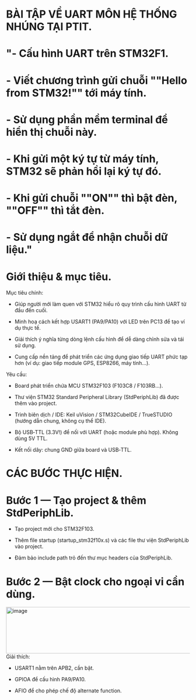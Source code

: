 # BÀI TẬP VỀ UART MÔN HỆ THỐNG NHÚNG TẠI PTIT.
# "- Cấu hình UART trên STM32F1.
# - Viết chương trình gửi chuỗi ""Hello from STM32!"" tới máy tính. 
# - Sử dụng phần mềm terminal để hiển thị chuỗi này.
# - Khi gửi một ký tự từ máy tính, STM32 sẽ phản hồi lại ký tự đó.
# - Khi gửi chuỗi ""ON"" thì bật đèn, ""OFF"" thì tắt đèn.
# - Sử dụng ngắt để nhận chuỗi dữ liệu."


# Giới thiệu & mục tiêu.
Mục tiêu chính:
+ Giúp người mới làm quen với STM32 hiểu rõ quy trình cấu hình UART từ đầu đến cuối.

+ Minh hoạ cách kết hợp USART1 (PA9/PA10) với LED trên PC13 để tạo ví dụ thực tế.

+ Giải thích ý nghĩa từng dòng lệnh cấu hình để dễ dàng chỉnh sửa và tái sử dụng.

+ Cung cấp nền tảng để phát triển các ứng dụng giao tiếp UART phức tạp hơn (ví dụ: giao tiếp module GPS, ESP8266, máy tính...).

Yêu cầu:
- Board phát triển chứa MCU STM32F103 (F103C8 / F103RB...).

- Thư viện STM32 Standard Peripheral Library (StdPeriphLib) đã được thêm vào project.

- Trình biên dịch / IDE: Keil uVision / STM32CubeIDE / TrueSTUDIO (hướng dẫn chung, không cụ thể IDE).

- Bộ USB‑TTL (3.3V!) để nối với UART (hoặc module phù hợp). Không dùng 5V TTL.

- Kết nối dây: chung GND giữa board và USB‑TTL.


# CÁC BƯỚC THỰC HIỆN.
# Bước 1 — Tạo project & thêm StdPeriphLib.
- Tạo project mới cho STM32F103.

- Thêm file startup (startup_stm32f10x.s) và các file thư viện StdPeriphLib vào project.

- Đảm bảo include path trỏ đến thư mục headers của StdPeriphLib.

# Bước 2 — Bật clock cho ngoại vi cần dùng.
<img width="608" height="127" alt="image" src="https://github.com/user-attachments/assets/afc4e52c-1371-4629-a11e-63407f9acc61" />
Giải thích:

- USART1 nằm trên APB2, cần bật.

- GPIOA để cấu hình PA9/PA10.

- AFIO để cho phép chế độ alternate function.

